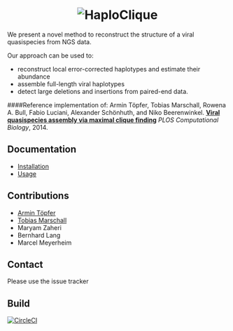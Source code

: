 <h1 align="center">
<img src="https://github.com/cbg-ethz/haploclique/blob/master/haploclique_logo.png?raw=true" alt="HaploClique"/></h1>

We present a novel method to reconstruct the structure of a viral quasispecies from NGS data.

Our approach can be used to:
 - reconstruct local error-corrected haplotypes and estimate their abundance
 - assemble full-length viral haplotypes
 - detect large deletions and insertions from paired-end data.

####Reference implementation of:
Armin Töpfer, Tobias Marschall, Rowena A. Bull, Fabio Luciani, Alexander Schönhuth, and Niko Beerenwinkel.
<b>[Viral quasispecies assembly via maximal clique finding](http://www.ploscompbiol.org/article/info%3Adoi%2F10.1371%2Fjournal.pcbi.1003515)</b>
<i>PLOS Computational Biology</i>, 2014.

## Documentation
 - [Installation](doc/INSTALL.md)
 - [Usage](doc/USAGE.md)
 
## Contributions
 - [Armin Töpfer](http://www.armintoepfer.com)
 - [Tobias Marschall](https://bioinf.mpi-inf.mpg.de/homepage/index.php?&account=marschal)
 - Maryam Zaheri
 - Bernhard Lang
 - Marcel Meyerheim

## Contact
Please use the issue tracker

## Build
[![CircleCI](https://img.shields.io/circleci/project/github/RedSparr0w/node-csgo-parser.svg)](https://circleci.com/gh/cbg-ethz/haploclique/tree/master)
